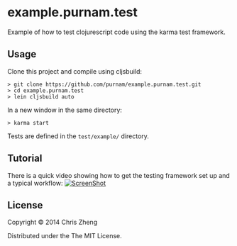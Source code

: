 # example.purnam.test

Example of how to test clojurescript code using the karma test framework.

## Usage

Clone this project and compile using cljsbuild:

    > git clone https://github.com/purnam/example.purnam.test.git
    > cd example.purnam.test
    > lein cljsbuild auto
    
In a new window in the same directory:

    > karma start

Tests are defined in the `test/example/` directory.

## Tutorial

There is a quick video showing how to get the testing framework set up and a typical workflow:
[![ScreenShot](https://raw.github.com/purnam/example.purnam.test/master/karma-testing.png)](http://www.youtube.com/watch?v=9mryE5vggR0&feature=youtu.be)


## License

Copyright © 2014 Chris Zheng

Distributed under the The MIT License.
